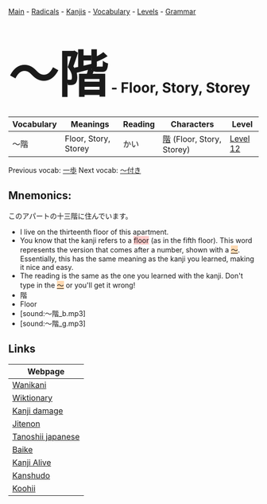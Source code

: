 <style> bigfont {font-size: 100px}</style>
[Main](../README.md) -
[Radicals](../radicals.md) -
[Kanjis](../kanjis.md) -
[Vocabulary](../vocabulary.md) -
[Levels](../levels.md) -
[Grammar](../grammar.md)
# <bigfont> 〜階</bigfont> - Floor, Story, Storey 

| Vocabulary | Meanings | Reading | Characters | Level |
| --- | --- | --- | --- | --- |
| 〜階 | Floor, Story, Storey | かい |  [階](../kanjis/階.md) (Floor, Story, Storey) | [Level 12](../levels/wk_level12.md) |

Previous vocab: [一歩](一歩.md) Next vocab: [〜付き](〜付き.md) 

## Mnemonics:
このアパートの十三階に住んでいます。
* I live on the thirteenth floor of this apartment.
* You know that the kanji refers to a <span style="background-color:#ffcccb"> floor</span> (as in the fifth floor). This word represents the version that comes after a number, shown with a <span style="background-color:#fed8b1"> [〜](https://jisho.org/search/〜)</span>. Essentially, this has the same meaning as the kanji you learned, making it nice and easy.
* The reading is the same as the one you learned with the kanji. Don't type in the <span style="background-color:#fed8b1"> [〜](https://jisho.org/search/〜)</span> or you'll get it wrong!
* 階
* Floor
* [sound:〜階_b.mp3]
* [sound:〜階_g.mp3]


## Links 

| Webpage |
| --- |
| [Wanikani          ](https://www.wanikani.com/kanji/〜階) |
| [Wiktionary        ](https://en.wiktionary.org/wiki/〜階) |
| [Kanji damage      ](http://www.kanjidamage.com/kanji/search?utf8=✓&q=〜階) |
| [Jitenon           ](https://jitenon.com/kanji/〜階) |
| [Tanoshii japanese ](https://www.tanoshiijapanese.com/dictionary/kanji.cfm?k=〜階) |
| [Baike             ](https://baike.baidu.com/item/〜階) |
| [Kanji Alive       ](https://app.kanjialive.com/〜階) |
| [Kanshudo          ](https://www.kanshudo.com/searchmn?q=〜階) |
| [Koohii            ](https://kanji.koohii.com/study/kanji/〜階) |
